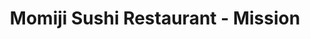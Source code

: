 ---
layout: place
title: "Momiji Sushi Restaurant - Mission"
permalink: /oregon/salem/momiji-sushi-restaurant-mission.html
stateAbbr: OR
stateName: Oregon
cityName: Salem
seo:
  name: "Momiji Sushi Restaurant - Mission"
  type: Restaurant
  links: null
description: "Looking for sushi in Salem, Oregon? Check out Momiji Sushi Restaurant - Mission for a delightful Japanese dining experience. Enjoy a variety of sushi and oth..."
place_id: ChIJHfsiNef_v1QRj80CpmOiJ3M
photos:
  - name: >-
      places/ChIJHfsiNef_v1QRj80CpmOiJ3M/photos/AeeoHcI4s-q7THGRmQTpOF8J__3USCP5eM-ogGmhj8UeIKah5ZF4g1mt-BJJeTqbss4NsG_gv5o3wiZ04zHNx3Lo6cujNe1UoaiWjBXm3JVjPiDmSKO0Br7F8bLrl9nB6g5VZL66k500HydZrLL0OUU1sev3NNh3iVj0_yKsNEVVa0lvIvJ2XyTt_GX2o9ZhgANfUSP47qjAoJ3fbOHxUJmUr-VF4tel2V311JhxCWhA2AJEr7QpJI0Ta2jDKoezfsKH6BP0kMWI5ozUtrebxyn_eMmMlLVexl6_rhfFzzSdMhZolA
    widthPx: 1024
    heightPx: 576
    authorAttributions:
      - displayName: Momiji Sushi Restaurant - Mission
        uri: https://maps.google.com/maps/contrib/115752748293864994006
        photoUri: >-
          https://lh3.googleusercontent.com/a-/ALV-UjUDHmiizYOgInuUNa5uv-d_zuONHsWqu9LKn-NAi5X2e6XVzfM=s100-p-k-no-mo
    flagContentUri: >-
      https://www.google.com/local/imagery/report/?cb_client=maps_api_places.places_api&image_key=!1e10!2sAF1QipOEPTvr600hoqFi1xkxA7YX8bgKG5LInhGsdNpG&hl=en-US
    googleMapsUri: >-
      https://www.google.com/maps/place//data=!3m4!1e2!3m2!1sAF1QipOEPTvr600hoqFi1xkxA7YX8bgKG5LInhGsdNpG!2e10!4m2!3m1!1s0x54bfffe73522fb1d:0x7327a263a602cd8f
  - name: >-
      places/ChIJHfsiNef_v1QRj80CpmOiJ3M/photos/AeeoHcLHEZFWCVptPfafLldFmpVFOUD3l6L04wZu8i2kcTQKfQCbgc95366rN2R_dIGol6tuVp5SZtIS3V8VaRQVK2FYkIRo1bD7siKMKJlCPfG3F5OnoGy_a3yj1KoU50WQtuzvYpAHkNA2EtxGlVPtEMx95NPvBSGQ4Bg7SkMYNQDLjlVILHWRPwodTLLn59YrzuitsYtfyntelI3EYgosstvJYCegvaqjbcVEVU1UKxCpfYAF6Bczif1PjRv4tS-AKzgNB9rhd0Cle5nPfFU85_TOnzqE_48BciCvaxhgMNx9Sg
    widthPx: 1024
    heightPx: 576
    authorAttributions:
      - displayName: Momiji Sushi Restaurant - Mission
        uri: https://maps.google.com/maps/contrib/115752748293864994006
        photoUri: >-
          https://lh3.googleusercontent.com/a-/ALV-UjUDHmiizYOgInuUNa5uv-d_zuONHsWqu9LKn-NAi5X2e6XVzfM=s100-p-k-no-mo
    flagContentUri: >-
      https://www.google.com/local/imagery/report/?cb_client=maps_api_places.places_api&image_key=!1e10!2sAF1QipO5thTojgDY1xp2Xybliq400St--WjmP_s3HERA&hl=en-US
    googleMapsUri: >-
      https://www.google.com/maps/place//data=!3m4!1e2!3m2!1sAF1QipO5thTojgDY1xp2Xybliq400St--WjmP_s3HERA!2e10!4m2!3m1!1s0x54bfffe73522fb1d:0x7327a263a602cd8f
  - name: >-
      places/ChIJHfsiNef_v1QRj80CpmOiJ3M/photos/AeeoHcITG-oLdErb71Qdw2piVvqyporeZHD0h6IZiMEKCM_EekbtqsZSLjY45fnTiovPTlaLEEoSW35CD6tiJqA01G05EV4W0QPb3Uy5yzdPl2KC5IHFazc4J_3sx7Ef-0Cg1vstQouoE-mwAW1k69nqBj8MX2gCAAUHN1l9WhrDKAyGt-PLAkEY1o2W83kBSAyEvU8cLZHU7pykofsoKg1rGOPBCRsSiAJ--09ntgmns8oZDQsmYyKCT-4FX9LrJFBfYBaZUdpTMDTcq8CTI5upx6y3bN79uN88fWqZdfaI-vDqoQ
    widthPx: 800
    heightPx: 800
    authorAttributions:
      - displayName: Momiji Sushi Restaurant - Mission
        uri: https://maps.google.com/maps/contrib/115752748293864994006
        photoUri: >-
          https://lh3.googleusercontent.com/a-/ALV-UjUDHmiizYOgInuUNa5uv-d_zuONHsWqu9LKn-NAi5X2e6XVzfM=s100-p-k-no-mo
    flagContentUri: >-
      https://www.google.com/local/imagery/report/?cb_client=maps_api_places.places_api&image_key=!1e10!2sAF1QipNDaYRoJIiI8uK5HhdfDoJ6roXDh3JNrpGbB-pY&hl=en-US
    googleMapsUri: >-
      https://www.google.com/maps/place//data=!3m4!1e2!3m2!1sAF1QipNDaYRoJIiI8uK5HhdfDoJ6roXDh3JNrpGbB-pY!2e10!4m2!3m1!1s0x54bfffe73522fb1d:0x7327a263a602cd8f
  - name: >-
      places/ChIJHfsiNef_v1QRj80CpmOiJ3M/photos/AeeoHcK7qABp9s-WTJt5UdVD4JCvHfgZbmR8fxaGTDsvRbcBkSDGyXs2dqn1Zo7xu3t3PLXWPWhSuFfzCaijlKZ7cvHSAuq7e9VuVFzAvr70xCF0P_o-51oqn2PGRCpGMGQ5Ke0FmqYxGCiO2pDV4xZefeqnsmYLCgqcnjW8fC8X0NQWtC3b5Lk0dwpp63Y3VGzpYHkbi0h0N0HiO0N3rAFFnQT4j_zJZiNSz8K4R1-jI6yKuQKiq9RvSr6nIYK6wvS79an05u-0nCoHJeFbwlWHuhcGo8e2Q_-wHce_WzTlz64-7Q
    widthPx: 1024
    heightPx: 576
    authorAttributions:
      - displayName: Momiji Sushi Restaurant - Mission
        uri: https://maps.google.com/maps/contrib/115752748293864994006
        photoUri: >-
          https://lh3.googleusercontent.com/a-/ALV-UjUDHmiizYOgInuUNa5uv-d_zuONHsWqu9LKn-NAi5X2e6XVzfM=s100-p-k-no-mo
    flagContentUri: >-
      https://www.google.com/local/imagery/report/?cb_client=maps_api_places.places_api&image_key=!1e10!2sAF1QipMxrI2LXwhGH8XGXWshUH4uEA8ifqwRz5DMbR5p&hl=en-US
    googleMapsUri: >-
      https://www.google.com/maps/place//data=!3m4!1e2!3m2!1sAF1QipMxrI2LXwhGH8XGXWshUH4uEA8ifqwRz5DMbR5p!2e10!4m2!3m1!1s0x54bfffe73522fb1d:0x7327a263a602cd8f
  - name: >-
      places/ChIJHfsiNef_v1QRj80CpmOiJ3M/photos/AeeoHcKhEki6nbzrW9gxJdXAzACae-i4KcRctlm72S6kG5BclM6ndy0Bl-i0CncU-vHqWsiqSrxvYs0e13z-5Egka8_yb6_ZqvqsXBoaSIRY1j_toAxm161onpe-v0GVnyC15hu-r5ON0eBYQmknfNm4JOtRLkHpQaIqkP7OxuVXHOYC29WpIg-F-jEAN7nARyv8q5PZo6h87m26cRIZdhBh1rMZ3dzTMiov7vQNwjm9GcGqxQboQulHwE5NBdVtpz-bDnk-71JE0Ev4mBaOmDB27NAk9BzfhEe7dMqhVMFjOVAfOA
    widthPx: 1024
    heightPx: 576
    authorAttributions:
      - displayName: Momiji Sushi Restaurant - Mission
        uri: https://maps.google.com/maps/contrib/115752748293864994006
        photoUri: >-
          https://lh3.googleusercontent.com/a-/ALV-UjUDHmiizYOgInuUNa5uv-d_zuONHsWqu9LKn-NAi5X2e6XVzfM=s100-p-k-no-mo
    flagContentUri: >-
      https://www.google.com/local/imagery/report/?cb_client=maps_api_places.places_api&image_key=!1e10!2sAF1QipMuvUCnSHbpQGOUMRI2X15-KkNNCROliXd8jgG1&hl=en-US
    googleMapsUri: >-
      https://www.google.com/maps/place//data=!3m4!1e2!3m2!1sAF1QipMuvUCnSHbpQGOUMRI2X15-KkNNCROliXd8jgG1!2e10!4m2!3m1!1s0x54bfffe73522fb1d:0x7327a263a602cd8f
  - name: >-
      places/ChIJHfsiNef_v1QRj80CpmOiJ3M/photos/AeeoHcKN8SZMxdczmdfHf8O0q3UvtMH363bus-knw2JY7G9JEtyCXx9GS6aA00PglBBVhRHeri7N1nR-4LRoLR4VlMRvtO7i1YjLrFTpRj6gq-pE3Kz85R4No9o0ybxQtW9KHUknORhs3hpoGXgmXDAKtlVnp9UAhwN6aMN4a-rwh6RYkG2AGcNH8syzYddO5vpl6HU3CwLHjFcv7ygzkuCovzRSsqYnUnOdgUtpfu5YPVhiGr0TniO6FfS1RJacyv2sofW_HWKnejQALmdBf5Ziz_1-v72ej9dy9zkibhBUtXIwjQ
    widthPx: 1024
    heightPx: 576
    authorAttributions:
      - displayName: Momiji Sushi Restaurant - Mission
        uri: https://maps.google.com/maps/contrib/115752748293864994006
        photoUri: >-
          https://lh3.googleusercontent.com/a-/ALV-UjUDHmiizYOgInuUNa5uv-d_zuONHsWqu9LKn-NAi5X2e6XVzfM=s100-p-k-no-mo
    flagContentUri: >-
      https://www.google.com/local/imagery/report/?cb_client=maps_api_places.places_api&image_key=!1e10!2sAF1QipPChpdwvxFGWy3zio9vlgAGAPgO8YJH-Ug9OijS&hl=en-US
    googleMapsUri: >-
      https://www.google.com/maps/place//data=!3m4!1e2!3m2!1sAF1QipPChpdwvxFGWy3zio9vlgAGAPgO8YJH-Ug9OijS!2e10!4m2!3m1!1s0x54bfffe73522fb1d:0x7327a263a602cd8f
  - name: >-
      places/ChIJHfsiNef_v1QRj80CpmOiJ3M/photos/AeeoHcJ0VySo0DiP25ClKm7-WymtkSeFkFMo7WUoU-DdY-lvpQ-3akV7dSqjaNfYemR15wMwTWsWShUdpfScndNLMupXWOh7XGnPcoN_t8nEX5RyNoWlg3gAgwh97cXt49VdRAn0LF_BD1EsisNLfMJVvMRzvueOnReeQce8HDDU0srqZaMIgzFvem_sMLlIz1iriRHmcph5n-9SUj62OZ3l_h7f70-9bTk3xGhk8KqRcCjc40kea9ZI6wDitupH8Vk_rZJToHouG-QU1YW6RfYcG7_1nNGWgADokkNeuNsGJDX_0g
    widthPx: 1024
    heightPx: 576
    authorAttributions:
      - displayName: Momiji Sushi Restaurant - Mission
        uri: https://maps.google.com/maps/contrib/115752748293864994006
        photoUri: >-
          https://lh3.googleusercontent.com/a-/ALV-UjUDHmiizYOgInuUNa5uv-d_zuONHsWqu9LKn-NAi5X2e6XVzfM=s100-p-k-no-mo
    flagContentUri: >-
      https://www.google.com/local/imagery/report/?cb_client=maps_api_places.places_api&image_key=!1e10!2sAF1QipNhlIFz2ss6WcbOdctWttmRUzMHYJYNMuflZbWa&hl=en-US
    googleMapsUri: >-
      https://www.google.com/maps/place//data=!3m4!1e2!3m2!1sAF1QipNhlIFz2ss6WcbOdctWttmRUzMHYJYNMuflZbWa!2e10!4m2!3m1!1s0x54bfffe73522fb1d:0x7327a263a602cd8f
  - name: >-
      places/ChIJHfsiNef_v1QRj80CpmOiJ3M/photos/AeeoHcJodP9Z6rslopQ9-tkPdPEvWyBmAFqy7q5cyuGyenzwKKJRwp5BjZr2DxXczoD2eSLxZSPVHljhPfeCIFsOYZlkU52iaJbDEOKDrO7atwnfpJsq1G2Nx8Hk1WNjqw2eHBcGoW549K0U1x6kAM_86VU-dYdJ6mlf7md6imdGfGKnGk8qA3szl0lZgGXY6UJLkKlhcT3QhRsAXl7mEfaFATfJufUn4OBIla37YVAdiIJnsf_Y62cvi0hSpkEKs3qLRV3p7Zmao7CtjUvJrto1TN5YzTqT-xXb5af65Di4oM1EzA
    widthPx: 800
    heightPx: 800
    authorAttributions:
      - displayName: Momiji Sushi Restaurant - Mission
        uri: https://maps.google.com/maps/contrib/115752748293864994006
        photoUri: >-
          https://lh3.googleusercontent.com/a-/ALV-UjUDHmiizYOgInuUNa5uv-d_zuONHsWqu9LKn-NAi5X2e6XVzfM=s100-p-k-no-mo
    flagContentUri: >-
      https://www.google.com/local/imagery/report/?cb_client=maps_api_places.places_api&image_key=!1e10!2sAF1QipO_6TvgnI5XAK0an38RWrx_1F-z_ZsjQgD1XZ4a&hl=en-US
    googleMapsUri: >-
      https://www.google.com/maps/place//data=!3m4!1e2!3m2!1sAF1QipO_6TvgnI5XAK0an38RWrx_1F-z_ZsjQgD1XZ4a!2e10!4m2!3m1!1s0x54bfffe73522fb1d:0x7327a263a602cd8f
  - name: >-
      places/ChIJHfsiNef_v1QRj80CpmOiJ3M/photos/AeeoHcIc0efeVlQ-10LodIGG0tNh8DVaEcgS8bAAUQkawCJG6H2z9_BFS1JrnMp6Qs7JIDxhqgcKlLkIJiD7nnxKMRVgK06ayoWWm04y-Mozf9JKAVMe5cgr2aWJpGO_gMdErz1UQeSwV5Y_nmIVRWRxTdcMq5vxYVdUeY63cSXCFDou1XRBu5Upk-kz7gSH3ETCOPNf7eaCjbHYy-OxO59ZpTlnjjj1eyc2V-Sy0Y1YnZUyYLks-weMGy_we7IooCh7TmpTM_RUqu4iKyMt5XQKvw-tCk0oSIje_KQUjFOApu5SIA
    widthPx: 800
    heightPx: 800
    authorAttributions:
      - displayName: Momiji Sushi Restaurant - Mission
        uri: https://maps.google.com/maps/contrib/115752748293864994006
        photoUri: >-
          https://lh3.googleusercontent.com/a-/ALV-UjUDHmiizYOgInuUNa5uv-d_zuONHsWqu9LKn-NAi5X2e6XVzfM=s100-p-k-no-mo
    flagContentUri: >-
      https://www.google.com/local/imagery/report/?cb_client=maps_api_places.places_api&image_key=!1e10!2sAF1QipP3SWGEwnkqCOBz0cxV0GaHehEMn1fEYluC6NYK&hl=en-US
    googleMapsUri: >-
      https://www.google.com/maps/place//data=!3m4!1e2!3m2!1sAF1QipP3SWGEwnkqCOBz0cxV0GaHehEMn1fEYluC6NYK!2e10!4m2!3m1!1s0x54bfffe73522fb1d:0x7327a263a602cd8f
  - name: >-
      places/ChIJHfsiNef_v1QRj80CpmOiJ3M/photos/AeeoHcKyWc2Hh-rMr7UZ79kdiRK1w0Ti5oQNI2R7N_hQf4XYISKDHDr6E2k_Lh_P3rzHuZrNSKT20xD2U-4gxWca6F8qWhlZJs5Nc6pwHg4B4TYSXVNZ00HpelgQcGRkRGV_p1EqvtnJpKHZBkg94rqE7oC8uuDXEBTFBpY4wDxO3Zg9EkxgGjUBS_V3cEV0Jftc3xwckrg8i_spmDL06kD6yzZgX23_lIbJ3zQfrui6fZLwHhPGE7J_L_wiX_MnZg4dlEmQR6ghZ8uIKCVvjvxuIZzP1mntSDYvAQ5ALDiXUYhjEA
    widthPx: 800
    heightPx: 800
    authorAttributions:
      - displayName: Momiji Sushi Restaurant - Mission
        uri: https://maps.google.com/maps/contrib/115752748293864994006
        photoUri: >-
          https://lh3.googleusercontent.com/a-/ALV-UjUDHmiizYOgInuUNa5uv-d_zuONHsWqu9LKn-NAi5X2e6XVzfM=s100-p-k-no-mo
    flagContentUri: >-
      https://www.google.com/local/imagery/report/?cb_client=maps_api_places.places_api&image_key=!1e10!2sAF1QipOlw8QMERwnExCJZ3YZny_4bIqwmFE1Yj0uEwsr&hl=en-US
    googleMapsUri: >-
      https://www.google.com/maps/place//data=!3m4!1e2!3m2!1sAF1QipOlw8QMERwnExCJZ3YZny_4bIqwmFE1Yj0uEwsr!2e10!4m2!3m1!1s0x54bfffe73522fb1d:0x7327a263a602cd8f
address: '1221 23rd St SE #140, Salem, OR 97302, USA'
street: '1221 23rd St SE #140'
city: Salem
state: OR
zip: '97302'
country: USA
neighborhood: Southeast Salem
latitude: '44.924108'
longitude: '-123.014892'
accessibility_options:
  wheelchairAccessibleParking: true
  wheelchairAccessibleEntrance: true
  wheelchairAccessibleRestroom: true
  wheelchairAccessibleSeating: true
business_status: OPERATIONAL
name: Momiji Sushi Restaurant - Mission
google_maps_links:
  directionsUri: >-
    https://www.google.com/maps/dir//''/data=!4m7!4m6!1m1!4e2!1m2!1m1!1s0x54bfffe73522fb1d:0x7327a263a602cd8f!3e0
  placeUri: https://maps.google.com/?cid=8297779387324091791
  writeAReviewUri: >-
    https://www.google.com/maps/place//data=!4m3!3m2!1s0x54bfffe73522fb1d:0x7327a263a602cd8f!12e1
  reviewsUri: >-
    https://www.google.com/maps/place//data=!4m4!3m3!1s0x54bfffe73522fb1d:0x7327a263a602cd8f!9m1!1b1
  photosUri: >-
    https://www.google.com/maps/place//data=!4m3!3m2!1s0x54bfffe73522fb1d:0x7327a263a602cd8f!10e5
primary_type: Sushi Restaurant
opening_hours:
  regular: null
  current: null
secondary_opening_hours:
  regular:
    weekdayDescriptions: null
    type: null
  current:
    weekdayDescriptions: null
    type: null
phone: null
price_level: null
price_range: null
rating: null
rating_count: 0
website: null
reviews: null
parking_options: null
payment_options: null
allow_dogs: null
curbside_pickup: null
delivery: null
dine_in: null
good_for_children: null
good_for_groups: null
good_for_sports: null
live_music: null
menu_for_children: null
outdoor_seating: null
reservable: null
restroom: null
serves_beer: null
serves_breakfast: null
serves_brunch: null
serves_cocktails: null
serves_coffee: null
serves_dinner: null
serves_dessert: null
serves_lunch: null
serves_vegetarian_food: null
serves_wine: null
takeout: null
summary: null

---